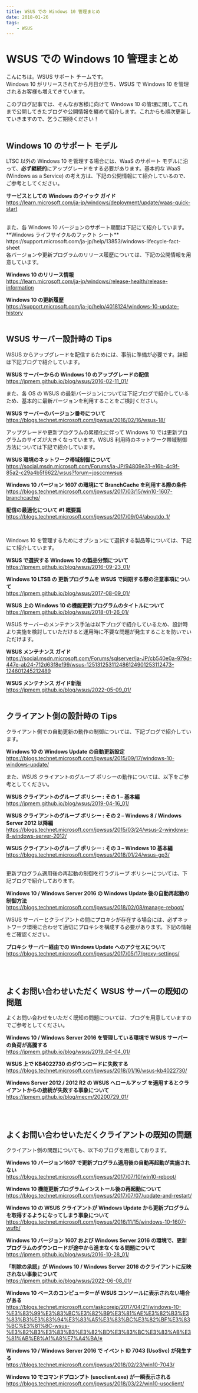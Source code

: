```yaml
---
title: WSUS での Windows 10 管理まとめ
date: 2018-01-26
tags:
    - WSUS
---
```

# WSUS での Windows 10 管理まとめ

こんにちは。WSUS サポート チームです。  
Windows 10 がリリースされてから月日が立ち、WSUS で Windows 10 を管理されるお客様も増えてきています。

このブログ記事では、そんなお客様に向けて Windows 10 の管理に関してこれまで公開してきたブログや公開情報を纏めて紹介します。これからも順次更新していきますので、乞うご期待ください！
<br>
<br>
## Windows 10 のサポート モデル
LTSC 以外の Windows 10 を管理する場合には、WaaS のサポート モデルに沿って、**必ず継続的**にアップグレードをする必要があります。基本的な WaaS (Windows as a Service) の考え方は、下記の公開情報にて紹介しているので、ご参考としてください。

**サービスとしての Windows のクイック ガイド**  
https://learn.microsoft.com/ja-jp/windows/deployment/update/waas-quick-start

<br>
また、各 Windows 10 バージョンのサポート期間は下記にて紹介しています。
**Windows ライフサイクルのファクト シート**  
https://support.microsoft.com/ja-jp/help/13853/windows-lifecycle-fact-sheet

<br>
各バージョンや更新プログラムのリリース履歴については、下記の公開情報を用意しています。  

**Windows 10 のリリース情報**  
https://learn.microsoft.com/ja-jp/windows/release-health/release-information

**Windows 10 の更新履歴**  
https://support.microsoft.com/ja-jp/help/4018124/windows-10-update-history
<br>
<br>
 

## WSUS サーバー設計時の Tips
WSUS からアップグレードを配信するためには、事前に準備が必要です。詳細は下記ブログで紹介しています。

**WSUS サーバーからの Windows 10 のアップグレードの配信**  
https://jpmem.github.io/blog/wsus/2016-02-11_01/

また、各 OS の WSUS の最新バージョンについては下記ブログで紹介しているため、基本的に最新バージョンを利用することをご検討ください。

**WSUS サーバーのバージョン番号について**  
https://blogs.technet.microsoft.com/jpwsus/2016/02/16/wsus-18/

アップグレードや更新プログラムの累積化に伴って Windows 10 では更新プログラムのサイズが大きくなっています。WSUS 利用時のネットワーク帯域制御方法については下記で紹介しています。

**WSUS 環境のネットワーク帯域制御について**  
https://social.msdn.microsoft.com/Forums/ja-JP/94809e31-e16b-4c9f-85a2-c29a4b5f6622/wsus?forum=jpsccmwsus

**Windows 10 バージョン 1607 の環境にて BranchCache を利用する際の条件**   
https://blogs.technet.microsoft.com/jpwsus/2017/03/15/win10-1607-branchcache/

**配信の最適化について #1 概要篇**  
https://blogs.technet.microsoft.com/jpwsus/2017/09/04/aboutdo_1/

<br>

Windows 10 を管理するためにオプションにて選択する製品等については、下記にて紹介しています。

**WSUS で選択する Windows 10 の製品分類について**  
https://jpmem.github.io/blog/wsus/2016-09-23_01/

**Windows 10 LTSB の 更新プログラムを WSUS で同期する際の注意事項について**  
https://jpmem.github.io/blog/wsus/2017-08-09_01/

**WSUS 上の Windows 10 の機能更新プログラムのタイトルについて**  
https://jpmem.github.io/blog/wsus/2018-01-26_01/

WSUS サーバーのメンテナンス手法は以下ブログで紹介しているため、設計時より実施を検討していただけると運用時に不要な問題が発生することを防いでいただけます。

**WSUS メンテナンス ガイド**  
https://social.msdn.microsoft.com/Forums/sqlserver/ja-JP/cb540e0a-979d-447e-ab24-712d63f8ef99/wsus-125131253112486124901253112473-124601245212489
 
**WSUS メンテナンス ガイド新版**   
https://jpmem.github.io/blog/wsus/2022-05-09_01/
<br>
<br>

## クライアント側の設計時の Tips
クライアント側での自動更新の動作の制御については、下記ブログで紹介しています。
<br>

**Windows 10 の Windows Update の自動更新設定**  
https://blogs.technet.microsoft.com/jpwsus/2015/09/17/windows-10-windows-update/

また、WSUS クライアントのグループ ポリシーの動作については、以下をご参考としてください。

**WSUS クライアントのグループ ポリシー : その 1 – 基本編**  
https://jpmem.github.io/blog/wsus/2019-04-16_01/

**WSUS クライアントのグループ ポリシー : その 2 – Windows 8 / Windows Server 2012 以降編**  
https://blogs.technet.microsoft.com/jpwsus/2015/03/24/wsus-2-windows-8-windows-server-2012/

**WSUS クライアントのグループ ポリシー : その 3 – Windows 10 基本編**
https://blogs.technet.microsoft.com/jpwsus/2018/01/24/wsus-gp3/

<br>
更新プログラム適用後の再起動の制御を行うグループ ポリシーについては、下記ブログで紹介しております。

**Windows 10 / Windows Server 2016 の Windows Update 後の自動再起動の制御方法**  
https://blogs.technet.microsoft.com/jpwsus/2018/02/08/manage-reboot/
<br>

WSUS サーバーとクライアントの間にプロキシが存在する場合には、必ずネットワーク環境に合わせて適切にプロキシを構成する必要があります。下記の情報をご確認ください。

**プロキシ サーバー経由での Windows Update へのアクセスについて**  
https://blogs.technet.microsoft.com/jpwsus/2017/05/17/proxy-settings/

<br>
<br>

## よくお問い合わせいただく WSUS サーバーの既知の問題
よくお問い合わせをいただく既知の問題については、ブログを用意していますのでご参考としてください。

**Windows 10 / Windows Server 2016 を管理している環境で WSUS サーバー の負荷が高騰する**  
https://jpmem.github.io/blog/wsus/2019_04-04_01/

**WSUS 上で KB4022730 のダウンロードに失敗する**  
https://blogs.technet.microsoft.com/jpwsus/2018/01/16/wsus-kb4022730/

**Windows Server 2012 / 2012 R2 の WSUS へロールアップ を適用するとクライアントからの接続が失敗する事象について**  
https://jpmem.github.io/blog/mecm/20200729_01/

<br>
<br>

## よくお問い合わせいただくクライアントの既知の問題
クライアント側の問題についても、以下のブログを用意しております。

**Windows 10 バージョン1607 で更新プログラム適用後の自動再起動が実施されない**  
https://blogs.technet.microsoft.com/jpwsus/2017/07/10/win10-reboot/

**Windows 10 機能更新プログラムインストール後の再起動について**  
https://blogs.technet.microsoft.com/jpwsus/2017/07/07/update-and-restart/

**Windows 10 の WSUS クライアントが Windows Update から更新プログラムを取得するようになってしまう事象について**  
https://blogs.technet.microsoft.com/jpwsus/2016/11/15/windows-10-1607-wufb/

**Windows 10 バージョン 1607 および Windows Server 2016 の環境で、更新プログラムのダウンロードが途中から進まなくなる問題について**  
https://jpmem.github.io/blog/wsus/2016-10-28_01/  

**「削除の承認」が Windows 10 / Windows Server 2016 のクライアントに反映されない事象について**  
https://jpmem.github.io/blog/wsus/2022-06-08_01/

**Windows 10 ベースのコンピューターが WSUS コンソールに表示されない場合がある**  
https://blogs.technet.microsoft.com/askcorejp/2017/04/21/windows-10-%E3%83%99%E3%83%BC%E3%82%B9%E3%81%AE%E3%82%B3%E3%83%B3%E3%83%94%E3%83%A5%E3%83%BC%E3%82%BF%E3%83%BC%E3%81%8C-wsus-%E3%82%B3%E3%83%B3%E3%82%BD%E3%83%BC%E3%83%AB%E3%81%AB%E8%A1%A8%E7%A4%BA/※  

**Windows 10 / Windows Server 2016 で イベント ID 7043 (UsoSvc) が発生する**  
https://blogs.technet.microsoft.com/jpwsus/2018/02/23/win10-7043/

**Windows 10 でコマンドプロンプト (usoclient.exe) が一瞬表示される**  
https://blogs.technet.microsoft.com/jpwsus/2018/03/22/win10-usoclient/
